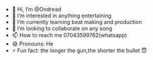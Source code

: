 - 👋 Hi, I’m @Ondread
- 👀 I’m interested in anything entertaining 
- 🌱 I’m currently learning beat making and production 
- 💞️ I’m looking to collaborate on any song 
- 📫 How to reach me 07043599762(whatsapp)
- 😄 Pronouns: He
- ⚡ Fun fact: the longer the gun,the shorter the bullet 😇

<!---
Ondread52/Ondread52 is a ✨ special ✨ repository because its `README.md` (this file) appears on your GitHub profile.
You can click the Preview link to take a look at your changes.
--->
